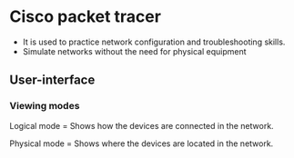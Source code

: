 # Cisco packet tracer
- It is used to practice network configuration and troubleshooting skills.
- Simulate networks without the need for physical equipment

## User-interface

### Viewing modes
Logical mode = Shows how the devices are connected in the network.

Physical mode = Shows where the devices are located in the network.
